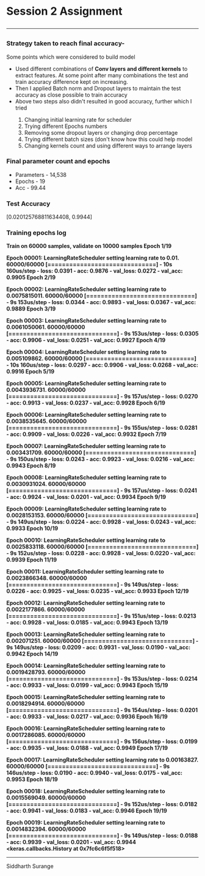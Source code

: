 
<h1> Session 2 Assignment
<hr>
<h3> Strategy taken to reach final accuracy-</h3>
<p> Some points which were considered to build model <br>
  <ul>
    <li> Used different combinations of <b>Conv layers and different kernels</b> to extract features. At some point after many combinations the test and train accuracy difference kept on increasing.</li>
    <li> Then I applied Batch norm and Dropout layers to maintain the test accuracy as close possible to train accuracy</li>
    <li> Above two steps also didn't resulted in good accuracy, further which I tried</li>
    <ol>
      <li> Changing initial learning rate for scheduler </li>
      <li> Trying different Epochs numbers </li>
      <li> Removing some dropout layers or changing drop percentage </li>
      <li> Trying different batch sizes (don't know how this could help model</li>
      <li> Changing kernels count and using different ways to arrange layers </li>
    </ol>
</ul></p>

<h3> Final parameter count and epochs </h3>
<ul>
  <li> Parameters - 14,538
  <li> Epochs - 19
  <li> Acc - 99.44
</ul>
<h3> Test Accuracy </h3>
<p> [0.020125768811634408, 0.9944]</p>


<h3> Training epochs log </h3>
<p><b>
Train on 60000 samples, validate on 10000 samples
Epoch 1/19

Epoch 00001: LearningRateScheduler setting learning rate to 0.01.
60000/60000 [==============================] - 10s 160us/step - loss: 0.0391 - acc: 0.9876 - val_loss: 0.0272 - val_acc: 0.9905
Epoch 2/19

Epoch 00002: LearningRateScheduler setting learning rate to 0.0075815011.
60000/60000 [==============================] - 9s 153us/step - loss: 0.0344 - acc: 0.9893 - val_loss: 0.0367 - val_acc: 0.9889
Epoch 3/19

Epoch 00003: LearningRateScheduler setting learning rate to 0.0061050061.
60000/60000 [==============================] - 9s 153us/step - loss: 0.0305 - acc: 0.9906 - val_loss: 0.0251 - val_acc: 0.9927
Epoch 4/19

Epoch 00004: LearningRateScheduler setting learning rate to 0.005109862.
60000/60000 [==============================] - 10s 160us/step - loss: 0.0297 - acc: 0.9906 - val_loss: 0.0268 - val_acc: 0.9916
Epoch 5/19

Epoch 00005: LearningRateScheduler setting learning rate to 0.0043936731.
60000/60000 [==============================] - 9s 157us/step - loss: 0.0270 - acc: 0.9913 - val_loss: 0.0237 - val_acc: 0.9928
Epoch 6/19

Epoch 00006: LearningRateScheduler setting learning rate to 0.0038535645.
60000/60000 [==============================] - 9s 155us/step - loss: 0.0281 - acc: 0.9909 - val_loss: 0.0226 - val_acc: 0.9932
Epoch 7/19

Epoch 00007: LearningRateScheduler setting learning rate to 0.003431709.
60000/60000 [==============================] - 9s 150us/step - loss: 0.0243 - acc: 0.9923 - val_loss: 0.0216 - val_acc: 0.9943
Epoch 8/19

Epoch 00008: LearningRateScheduler setting learning rate to 0.0030931024.
60000/60000 [==============================] - 9s 157us/step - loss: 0.0241 - acc: 0.9924 - val_loss: 0.0201 - val_acc: 0.9934
Epoch 9/19

Epoch 00009: LearningRateScheduler setting learning rate to 0.0028153153.
60000/60000 [==============================] - 9s 149us/step - loss: 0.0224 - acc: 0.9928 - val_loss: 0.0243 - val_acc: 0.9933
Epoch 10/19

Epoch 00010: LearningRateScheduler setting learning rate to 0.0025833118.
60000/60000 [==============================] - 9s 152us/step - loss: 0.0228 - acc: 0.9928 - val_loss: 0.0220 - val_acc: 0.9939
Epoch 11/19

Epoch 00011: LearningRateScheduler setting learning rate to 0.0023866348.
60000/60000 [==============================] - 9s 149us/step - loss: 0.0226 - acc: 0.9925 - val_loss: 0.0235 - val_acc: 0.9933
Epoch 12/19

Epoch 00012: LearningRateScheduler setting learning rate to 0.0022177866.
60000/60000 [==============================] - 9s 151us/step - loss: 0.0213 - acc: 0.9928 - val_loss: 0.0185 - val_acc: 0.9943
Epoch 13/19

Epoch 00013: LearningRateScheduler setting learning rate to 0.002071251.
60000/60000 [==============================] - 9s 149us/step - loss: 0.0209 - acc: 0.9931 - val_loss: 0.0190 - val_acc: 0.9942
Epoch 14/19

Epoch 00014: LearningRateScheduler setting learning rate to 0.0019428793.
60000/60000 [==============================] - 9s 153us/step - loss: 0.0214 - acc: 0.9933 - val_loss: 0.0199 - val_acc: 0.9943
Epoch 15/19

Epoch 00015: LearningRateScheduler setting learning rate to 0.0018294914.
60000/60000 [==============================] - 9s 154us/step - loss: 0.0201 - acc: 0.9933 - val_loss: 0.0217 - val_acc: 0.9936
Epoch 16/19

Epoch 00016: LearningRateScheduler setting learning rate to 0.0017286085.
60000/60000 [==============================] - 9s 156us/step - loss: 0.0199 - acc: 0.9935 - val_loss: 0.0188 - val_acc: 0.9949
Epoch 17/19

Epoch 00017: LearningRateScheduler setting learning rate to 0.00163827.
60000/60000 [==============================] - 9s 146us/step - loss: 0.0190 - acc: 0.9940 - val_loss: 0.0175 - val_acc: 0.9953
Epoch 18/19

Epoch 00018: LearningRateScheduler setting learning rate to 0.0015569049.
60000/60000 [==============================] - 9s 152us/step - loss: 0.0182 - acc: 0.9941 - val_loss: 0.0183 - val_acc: 0.9946
Epoch 19/19

Epoch 00019: LearningRateScheduler setting learning rate to 0.0014832394.
60000/60000 [==============================] - 9s 149us/step - loss: 0.0188 - acc: 0.9939 - val_loss: 0.0201 - val_acc: 0.9944
<keras.callbacks.History at 0x7fc6c6f5f518>
</b>
</p>
<hr>
<p> Siddharth Surange</p>

